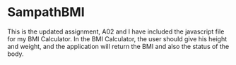 # SampathBMI
This is the updated assignment, A02 and I have included the javascript file for my BMI Calculator.
In the BMI Calculator, the user should give his height and weight, and the application will return the BMI and also the status of the body.

